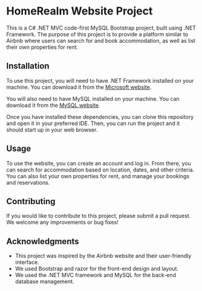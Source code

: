 # HomeRealm Website Project

This is a C# .NET MVC code-first MySQL Bootstrap project, built using .NET Framework. The purpose of this project is to provide a platform similar to Airbnb where users can search for and book accommodation, as well as list their own properties for rent.

## Installation

To use this project, you will need to have .NET Framework installed on your machine. You can download it from the [Microsoft website](https://dotnet.microsoft.com/download/dotnet-framework).

You will also need to have MySQL installed on your machine. You can download it from the [MySQL website](https://dev.mysql.com/downloads/mysql/).

Once you have installed these dependencies, you can clone this repository and open it in your preferred IDE. Then, you can run the project and it should start up in your web browser.

## Usage

To use the website, you can create an account and log in. From there, you can search for accommodation based on location, dates, and other criteria. You can also list your own properties for rent, and manage your bookings and reservations.

## Contributing

If you would like to contribute to this project, please submit a pull request. We welcome any improvements or bug fixes!


## Acknowledgments

- This project was inspired by the Airbnb website and their user-friendly interface.
- We used Bootstrap and razor for the front-end design and layout.
- We used the .NET MVC framework and MySQL for the back-end database management.
